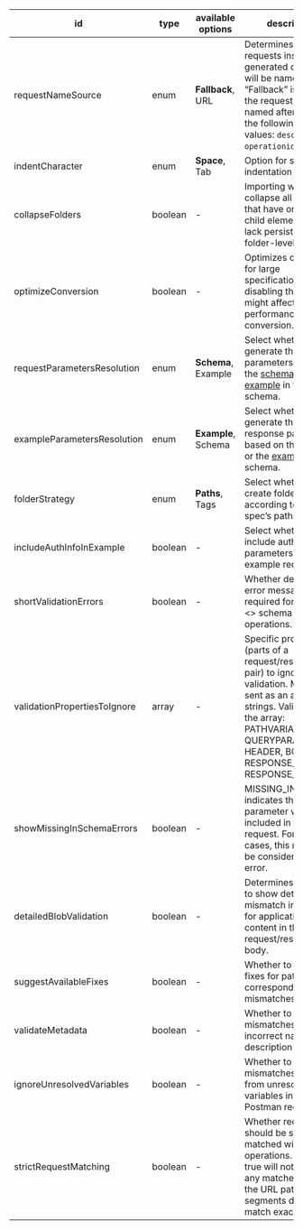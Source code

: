 id|type|available options|description|usage
|---|---|---|---|---|
requestNameSource|enum|**Fallback**, URL|Determines how the requests inside the generated collection will be named. If “Fallback” is selected, the request will be named after one of the following schema values: `description`, `operationid`, `url`.|CONVERSION, VALIDATION
indentCharacter|enum|**Space**, Tab|Option for setting indentation character|CONVERSION
collapseFolders|boolean|-|Importing will collapse all folders that have only one child element and lack persistent folder-level data.|CONVERSION
optimizeConversion|boolean|-|Optimizes conversion for large specification, disabling this option might affect the performance of conversion.|CONVERSION
requestParametersResolution|enum|**Schema**, Example|Select whether to generate the request parameters based on the [schema](https://github.com/OAI/OpenAPI-Specification/blob/master/versions/3.0.2.md#schemaObject) or the [example](https://github.com/OAI/OpenAPI-Specification/blob/master/versions/3.0.2.md#exampleObject) in the schema.|CONVERSION
exampleParametersResolution|enum|**Example**, Schema|Select whether to generate the response parameters based on the [schema](https://github.com/OAI/OpenAPI-Specification/blob/master/versions/3.0.2.md#schemaObject) or the [example](https://github.com/OAI/OpenAPI-Specification/blob/master/versions/3.0.2.md#exampleObject) in the schema.|CONVERSION
folderStrategy|enum|**Paths**, Tags|Select whether to create folders according to the spec’s paths or tags.|CONVERSION
includeAuthInfoInExample|boolean|-|Select whether to include authentication parameters in the example request|CONVERSION
shortValidationErrors|boolean|-|Whether detailed error messages are required for request <> schema validation operations.|VALIDATION
validationPropertiesToIgnore|array|-|Specific properties (parts of a request/response pair) to ignore during validation. Must be sent as an array of strings. Valid inputs in the array: PATHVARIABLE, QUERYPARAM, HEADER, BODY, RESPONSE_HEADER, RESPONSE_BODY|VALIDATION
showMissingInSchemaErrors|boolean|-|MISSING_IN_SCHEMA indicates that an extra parameter was included in the request. For most use cases, this need not be considered an error.|VALIDATION
detailedBlobValidation|boolean|-|Determines whether to show detailed mismatch information for application/json content in the request/response body.|VALIDATION
suggestAvailableFixes|boolean|-|Whether to provide fixes for patching corresponding mismatches.|VALIDATION
validateMetadata|boolean|-|Whether to show mismatches for incorrect name and description of request|VALIDATION
ignoreUnresolvedVariables|boolean|-|Whether to ignore mismatches resulting from unresolved variables in the Postman request|VALIDATION
strictRequestMatching|boolean|-|Whether requests should be strictly matched with schema operations. Setting to true will not include any matches where the URL path segments don't match exactly.|VALIDATION
